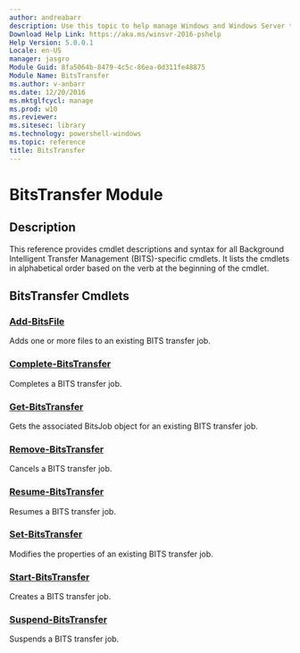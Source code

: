 ```yaml
---
author: andreabarr
description: Use this topic to help manage Windows and Windows Server technologies with Windows PowerShell.
Download Help Link: https://aka.ms/winsvr-2016-pshelp
Help Version: 5.0.0.1
Locale: en-US
manager: jasgro
Module Guid: 8fa5064b-8479-4c5c-86ea-0d311fe48875
Module Name: BitsTransfer
ms.author: v-anbarr
ms.date: 12/20/2016
ms.mktglfcycl: manage
ms.prod: w10
ms.reviewer: 
ms.sitesec: library
ms.technology: powershell-windows
ms.topic: reference
title: BitsTransfer
---
```


# BitsTransfer Module
## Description
This reference provides cmdlet descriptions and syntax for all Background Intelligent Transfer Management (BITS)-specific cmdlets. It lists the cmdlets in alphabetical order based on the verb at the beginning of the cmdlet.

## BitsTransfer Cmdlets
### [Add-BitsFile](./Add-BitsFile.md)
Adds one or more files to an existing BITS transfer job.

### [Complete-BitsTransfer](./Complete-BitsTransfer.md)
Completes a BITS transfer job.

### [Get-BitsTransfer](./Get-BitsTransfer.md)
Gets the associated BitsJob object for an existing BITS transfer job.

### [Remove-BitsTransfer](./Remove-BitsTransfer.md)
Cancels a BITS transfer job.

### [Resume-BitsTransfer](./Resume-BitsTransfer.md)
Resumes a BITS transfer job.

### [Set-BitsTransfer](./Set-BitsTransfer.md)
Modifies the properties of an existing BITS transfer job.

### [Start-BitsTransfer](./Start-BitsTransfer.md)
Creates a BITS transfer job.

### [Suspend-BitsTransfer](./Suspend-BitsTransfer.md)
Suspends a BITS transfer job.


